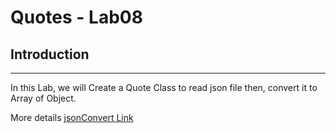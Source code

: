 # Quotes - Lab08

## Introduction  

---

In this Lab, we will Create a Quote Class to read json file then, convert it to Array of Object.  

More details [jsonConvert Link](https://github.com/Rnad95/quotes/tree/jsonConvert)
